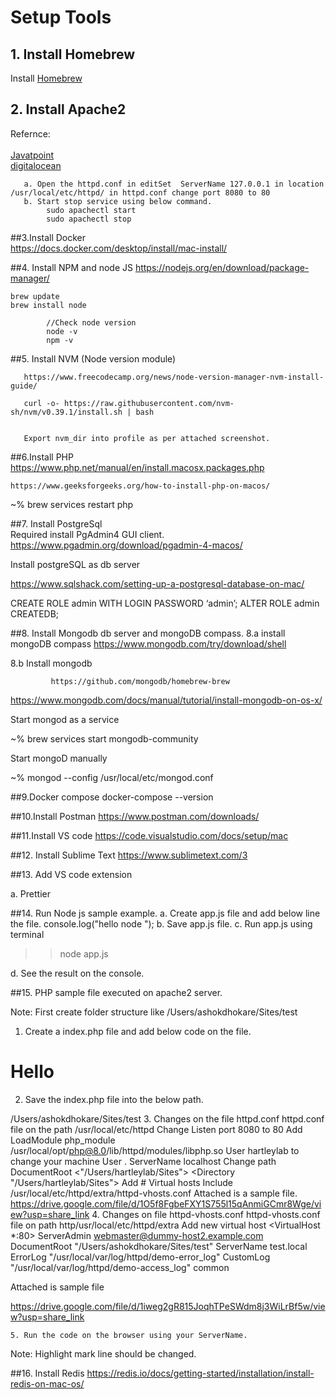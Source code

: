 # Setup Tools
 
## 1. Install Homebrew 
Install [Homebrew](https://brew.sh/)

## 2. Install Apache2 
Refernce:
<br/>
<br/>
[Javatpoint](https://www.javatpoint.com/how-to-install-apache-on-mac)
<br/>
[digitalocean](https://www.digitalocean.com/community/tutorials/apache-configuration-error-ah00558-could-not-reliably-determine-the-server-s-fully-qualified-domain-name)

       a. Open the httpd.conf in editSet  ServerName 127.0.0.1 in location  /usr/local/etc/httpd/ in httpd.conf change port 8080 to 80
       b. Start stop service using below command.
     		sudo apachectl start
     		sudo apachectl stop
     
 ##3.Install Docker  
       https://docs.docker.com/desktop/install/mac-install/

##4. Install NPM  and node JS 
      https://nodejs.org/en/download/package-manager/

	brew update 
	brew install node
           
            //Check node version 
            node -v
            npm -v 
##5. Install NVM 
       (Node version module)

       https://www.freecodecamp.org/news/node-version-manager-nvm-install-guide/

       curl -o- https://raw.githubusercontent.com/nvm-sh/nvm/v0.39.1/install.sh | bash


       Export nvm_dir into profile as per attached screenshot.



##6.Install PHP
   https://www.php.net/manual/en/install.macosx.packages.php
    
    https://www.geeksforgeeks.org/how-to-install-php-on-macos/

  ~% brew services restart php

##7. Install PostgreSql  
Required  install PgAdmin4 GUI  client.
https://www.pgadmin.org/download/pgadmin-4-macos/

Install postgreSQL as db server

https://www.sqlshack.com/setting-up-a-postgresql-database-on-mac/

CREATE ROLE admin WITH LOGIN PASSWORD ‘admin’;
ALTER ROLE admin CREATEDB;


##8. Install  Mongodb db server and mongoDB compass.
8.a  install mongoDB compass
      https://www.mongodb.com/try/download/shell

8.b Install mongodb 

             https://github.com/mongodb/homebrew-brew
https://www.mongodb.com/docs/manual/tutorial/install-mongodb-on-os-x/


Start mongod as a service

~% brew services start mongodb-community

Start mongoD manually 

~%  mongod --config /usr/local/etc/mongod.conf

##9.Docker compose
docker-compose --version

##10.Install Postman
 https://www.postman.com/downloads/

##11.Install VS code 
https://code.visualstudio.com/docs/setup/mac

##12. Install Sublime Text 
https://www.sublimetext.com/3

##13. Add VS code extension 

a. Prettier 

##14. Run Node js  sample example.
a. Create app.js file and add below line the file.
      		console.log("hello node ");
b. Save app.js file.
c. Run app.js using terminal 

>> node app.js 

d. See the result on the console.


##15. PHP sample file executed on apache2 server.

Note: First create folder structure like /Users/ashokdhokare/Sites/test
1. Create a index.php file  and add below code on the file.

<!DOCTYPE html>
<html>
<body>
  <h1>Hello </h1>
  <?php
    echo " Hello Digialpha”;
   ?>
</body>
</html>

2. Save the index.php  file into the below path.

/Users/ashokdhokare/Sites/test
3. Changes on the file  httpd.conf
httpd.conf file  on the path /usr/local/etc/httpd
Change Listen port 8080 to 80
Add   LoadModule php_module /usr/local/opt/php@8.0/lib/httpd/modules/libphp.so
User hartleylab to change your machine      User <Your Machine user>.
ServerName localhost
 Change path  DocumentRoot <"/Users/hartleylab/Sites">  <Directory "/Users/hartleylab/Sites">
Add # Virtual hosts
Include /usr/local/etc/httpd/extra/httpd-vhosts.conf
Attached is a sample file.  
https://drive.google.com/file/d/1O5f8FgbeFXY1S755l15qAnmiGCmr8Wge/view?usp=share_link
4. Changes on file httpd-vhosts.conf 
httpd-vhosts.conf  file on  path  http/usr/local/etc/httpd/extra 
Add new virtual host 
<VirtualHost *:80>
    ServerAdmin webmaster@dummy-host2.example.com
    DocumentRoot "/Users/ashokdhokare/Sites/test"
    ServerName test.local
    ErrorLog "/usr/local/var/log/httpd/demo-error_log"
    CustomLog "/usr/local/var/log/httpd/demo-access_log" common
</VirtualHost>

Attached is sample file

https://drive.google.com/file/d/1iweg2gR815JoqhTPeSWdm8j3WiLrBf5w/view?usp=share_link

	5. Run the code on the browser using your ServerName.

		

Note: Highlight mark line should be changed.


##16. Install  Redis 
https://redis.io/docs/getting-started/installation/install-redis-on-mac-os/




